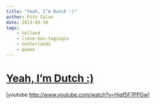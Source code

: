 ```yaml
---
title: "Yeah, I’m Dutch :)"
author: Pito Salas
date: 2013-04-30
tags:
    - holland
    - lieve-kon-tagingin
    - netherlands
    - queen
---
```

# [Yeah, I’m Dutch :)](None)




[youtube http://www.youtube.com/watch?v=Hjqf5F7PPGw]


